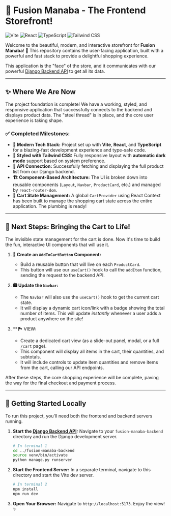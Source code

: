 # 🎨 Fusion Manaba - The Frontend Storefront!

![Vite](https://img.shields.io/badge/Vite-5.x-blue.svg?logo=vite)
![React](https://img.shields.io/badge/React-18.x-cyan.svg?logo=react)
![TypeScript](https://img.shields.io/badge/TypeScript-5.x-blue.svg?logo=typescript)
![Tailwind CSS](https://img.shields.io/badge/Tailwind_CSS-4.x-teal.svg?logo=tailwindcss)

Welcome to the beautiful, modern, and interactive storefront for **Fusion Manaba**! 🧁 This repository contains the user-facing application, built with a powerful and fast stack to provide a delightful shopping experience.

This application is the "face" of the store, and it communicates with our powerful [Django Backend API](https://github.com/richtxteditor/fusion-manaba-backend) to get all its data.

---

## ✨ Where We Are Now

The project foundation is complete! We have a working, styled, and responsive application that successfully connects to the backend and displays product data. The "steel thread" is in place, and the core user experience is taking shape.

### ✅ Completed Milestones:

- **🚀 Modern Tech Stack:** Project set up with **Vite**, **React**, and **TypeScript** for a blazing-fast development experience and type-safe code.
- **💅 Styled with Tailwind CSS:** Fully responsive layout with **automatic dark mode** support based on system preference.
- **🔗 API Connection:** Successfully fetching and displaying the full product list from our Django backend.
- **🏗️ Component-Based Architecture:** The UI is broken down into reusable components (`Layout`, `Navbar`, `ProductCard`, etc.) and managed by `react-router-dom`.
- **🛒 Cart State Management:** A global `CartProvider` using React Context has been built to manage the shopping cart state across the entire application. The plumbing is ready!

---

## 🎯 Next Steps: Bringing the Cart to Life!

The invisible state management for the cart is done. Now it's time to build the fun, interactive UI components that will use it.

1. **🛒 Create an `AddToCartButton` Component:**
    - Build a reusable button that will live on each `ProductCard`.
    - This button will use our `useCart()` hook to call the `addItem` function, sending the request to the backend API.

2. **🛍️ Update the `Navbar`:**
    - The `Navbar` will also use the `useCart()` hook to get the current cart state.
    - It will display a dynamic cart icon/link with a badge showing the total number of items. This will update _instantly_ whenever a user adds a product anywhere on the site!

3. **🏞️ VIEW:
    - Create a dedicated cart view (as a slide-out panel, modal, or a full `/cart` page).
    - This component will display all items in the cart, their quantities, and subtotals.
    - It will include controls to update item quantities and remove items from the cart, calling our API endpoints.

After these steps, the core shopping experience will be complete, paving the way for the final checkout and payment process.

---

## 🚀 Getting Started Locally

To run this project, you'll need both the frontend and backend servers running.

1. **Start the [Django Backend API](https://github.com/richtxteditor/fusion-manaba-backend):**
    Navigate to your `fusion-manaba-backend` directory and run the Django development server.

    ```bash
    # In terminal 1
    cd ../fusion-manaba-backend
    source venv/bin/activate
    python manage.py runserver
    ```

2. **Start the Frontend Server:**
    In a separate terminal, navigate to this directory and start the Vite dev server.

    ```bash
    # In terminal 2
    npm install
    npm run dev
    ```

3. **Open Your Browser:**
    Navigate to `http://localhost:5173`. Enjoy the view! ✨
